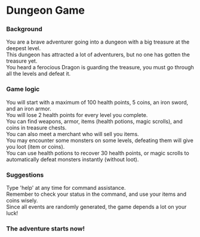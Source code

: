 # Dungeon Game
### Background
You are a brave adventurer going into a dungeon with a big treasure at the deepest level.  
This dungeon has attracted a lot of adventurers, but no one has gotten the treasure yet.  
You heard a ferocious Dragon is guarding the treasure, you must go through all the levels and defeat it. 
### Game logic
You will start with a maximum of 100 health points, 5 coins, an iron sword, and an iron armor.  
You will lose 2 health points for every level you complete.  
You can find weapons, armor, items (health potions, magic scrolls), and coins in treasure chests.  
You can also meet a merchant who will sell you items.  
You may encounter some monsters on some levels, defeating them will give you loot (item or coins).  
You can use health potions to recover 30 health points, or magic scrolls to automatically defeat monsters instantly (without loot).
### Suggestions
Type 'help' at any time for command assistance.  
Remember to check your status in the command, and use your items and coins wisely.  
Since all events are randomly generated, the game depends a lot on your luck!  

### The adventure starts now!
